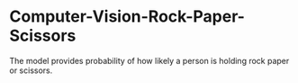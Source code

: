 # Computer-Vision-Rock-Paper-Scissors
The model provides probability of how likely a person is holding rock paper or scissors.
